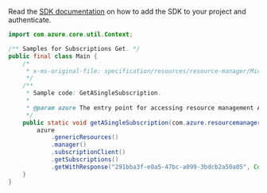 Read the [SDK documentation](https://github.com/Azure/azure-sdk-for-java/blob/azure-resourcemanager_2.15.0/sdk/resourcemanager/azure-resourcemanager/README.md) on how to add the SDK to your project and authenticate.

```java
import com.azure.core.util.Context;

/** Samples for Subscriptions Get. */
public final class Main {
    /*
     * x-ms-original-file: specification/resources/resource-manager/Microsoft.Resources/stable/2021-01-01/examples/GetSubscription.json
     */
    /**
     * Sample code: GetASingleSubscription.
     *
     * @param azure The entry point for accessing resource management APIs in Azure.
     */
    public static void getASingleSubscription(com.azure.resourcemanager.AzureResourceManager azure) {
        azure
            .genericResources()
            .manager()
            .subscriptionClient()
            .getSubscriptions()
            .getWithResponse("291bba3f-e0a5-47bc-a099-3bdcb2a50a05", Context.NONE);
    }
}
```
